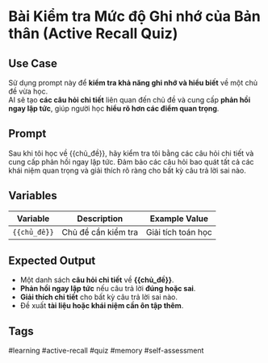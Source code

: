 # Bài Kiểm tra Mức độ Ghi nhớ của Bản thân (Active Recall Quiz)  

## **Use Case**  
Sử dụng prompt này để **kiểm tra khả năng ghi nhớ và hiểu biết** về một chủ đề vừa học.  
AI sẽ tạo **các câu hỏi chi tiết** liên quan đến chủ đề và cung cấp **phản hồi ngay lập tức**, giúp người học **hiểu rõ hơn các điểm quan trọng**.  

## **Prompt**  
Sau khi tôi học về {{chủ_đề}}, hãy kiểm tra tôi bằng các câu hỏi chi tiết và cung cấp phản hồi ngay lập tức.
Đảm bảo các câu hỏi bao quát tất cả các khái niệm quan trọng và giải thích rõ ràng cho bất kỳ câu trả lời sai nào.

## **Variables**  
| Variable | Description | Example Value |
|----------|------------|--------------|
| `{{chủ_đề}}` | Chủ đề cần kiểm tra | Giải tích toán học |

## **Expected Output**  
- Một danh sách **câu hỏi chi tiết** về **{{chủ_đề}}**.  
- **Phản hồi ngay lập tức** nếu câu trả lời **đúng hoặc sai**.  
- **Giải thích chi tiết** cho bất kỳ câu trả lời sai nào.  
- Đề xuất **tài liệu hoặc khái niệm cần ôn tập thêm**.  

## **Tags**  
#learning #active-recall #quiz #memory #self-assessment  
